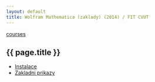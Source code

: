 ```yaml
---
layout: default
title: Wolfram Mathematica (zaklady) (2014) / FIT CVUT
---
```


[courses](..)

## {{ page.title }}

* [Instalace](instalace.html)
* [Zakladni prikazy](zakladni-prikazy.html)


